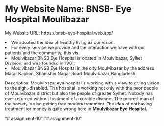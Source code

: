 <h1>My Website Name: BNSB- Eye Hospital Moulibazar</h1>
<p>My Website URL: https://bnsb-eye-hospital.web.app/</p>

<li>We adopted the idea of healthy living as our vision.</li>
<li>For every service we provide and the interaction we have with our patients and the community, this vis.</li>
<li>Moulvibazar BNSB Eye Hospital is located in Moulvibazar, Sylhet Division, and was founded in 1981.</li>
<li>Moulvibazar BNSB Eye Hospital in the city Moulvibazar by the address Matar Kaphon, Shamsher Nagar Road, Moulvibazar, Bangladesh.</li>

<p>Description: Moulvibazar eye hospital is working with a view to giving vision
to the sight-disabled. This hospital is working not only with the
poor people of Moulvibazar district but also the people of greater
Sylhet. Nobody has ever returned without treatment of a curable
disease. The poorest man of the society is also getting free
modern treatment. The idea of not having treatment for money is
quite wrong here in <b>Moulvibazar Eye Hospital</b>. </p>"# assignment-10" 
"# assignment-10" 
